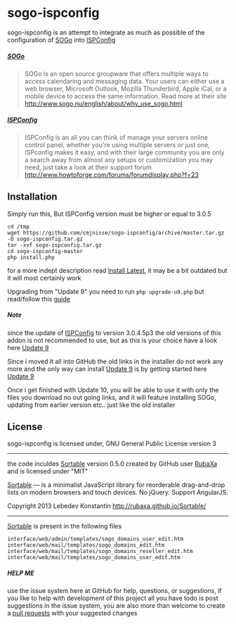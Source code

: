 sogo-ispconfig
==============
sogo-ispconfig is an attempt to integrate as much as possible of the configuration of [SOGo] into [ISPConfig]


##### [SOGo]
> SOGo is an open source groupware that offers multiple ways to access calendaring and messaging data. Your users can either use a web browser, Microsoft Outlook, Mozilla Thunderbird, Apple iCal, or a mobile device to access the same information.
> Read more at their site http://www.sogo.nu/english/about/why_use_sogo.html

##### [ISPConfig]
> ISPConfig is an all you can think of manage your servers online control panel, whether you're using multiple servers or just one, ISPconfig makes it easy, and with their large community you are only a search away from almost any setups or customization you may need, just take a look at their support forum http://www.howtoforge.com/forums/forumdisplay.php?f=23 

Installation
--------------
Simply run this, But ISPConfig version must be higher or equal to 3.0.5

```
cd /tmp
wget https://github.com/cmjnisse/sogo-ispconfig/archive/master.tar.gz -O sogo-ispconfig.tar.gz
tar -xvf sogo-ispconfig.tar.gz
cd sogo-ispconfig-master
php install.php
```

for a more indept description read [Install Latest](https://github.com/cmjnisse/sogo-ispconfig/wiki/Install-Latest), it may be a bit outdated but it will most certainly work

Upgrading from "Update 9"
you need to run `php upgrade-u9.php` but read/follow this [guide](https://github.com/cmjnisse/sogo-ispconfig/wiki/Upgrading-from-%22update-9%22)

##### Note
since the update of [ISPConfig] to version 3.0.4.5p3 the old versions of this addon is not recommended to use, but as this is your choice have a look here [Update 9]

Since i moved it all into GitHub the old links in the installer do not work any more and the only way can install [Update 9] is by getting started here [Update 9]

Once i get finished with Update 10, you will be able to use it with only the files you download no out going links, and it will feature installing SOGo, updating from earlier version etc.. just like the old installer

License
----
sogo-ispconfig is licensed under, GNU General Public License version 3

---------------------------------------

the code inculdes [Sortable] version 0.5.0 created by GitHub user [RubaXa](https://github.com/RubaXa/) and is licensed under "MIT"

[Sortable] — is a minimalist JavaScript library for reorderable drag-and-drop lists on modern browsers and touch devices. No jQuery. Support AngularJS.

Copyright 2013 Lebedev Konstantin http://rubaxa.github.io/Sortable/

---------------------------------------

[Sortable] is present in the following files

```
interface/web/admin/templates/sogo_domains_user_edit.htm
interface/web/mail/templates/sogo_domains_edit.htm
interface/web/mail/templates/sogo_domains_reseller_edit.htm
interface/web/mail/templates/sogo_domains_user_edit.htm
```


##### HELP ME

use the issue system here at GitHub for help, questions, or suggestions, 
if you like to help with development of this project all you have todo 
is post suggestions in the issue system, you are also more than welcome 
to create a [pull requests] with your suggested changes


[SOGo]:http://sogo.nu/
[ISPConfig]:http://www.ispconfig.org
[Update 9]:https://github.com/cmjnisse/sogo-ispconfig/wiki/Install-Update-9
[Sortable]:http://rubaxa.github.io/Sortable/
[pull requests]:https://help.github.com/articles/using-pull-requests/
